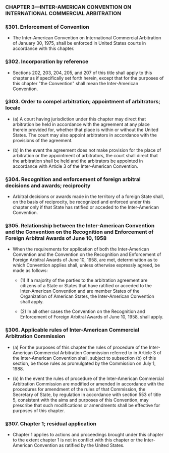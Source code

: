 ### **CHAPTER 3—INTER-AMERICAN CONVENTION ON INTERNATIONAL COMMERCIAL ARBITRATION**

### §301. Enforcement of Convention
* The Inter-American Convention on International Commercial Arbitration of January 30, 1975, shall be enforced in United States courts in accordance with this chapter.

### §302. Incorporation by reference
* Sections 202, 203, 204, 205, and 207 of this title shall apply to this chapter as if specifically set forth herein, except that for the purposes of this chapter "the Convention" shall mean the Inter-American Convention.

### §303. Order to compel arbitration; appointment of arbitrators; locale
* (a) A court having jurisdiction under this chapter may direct that arbitration be held in accordance with the agreement at any place therein provided for, whether that place is within or without the United States. The court may also appoint arbitrators in accordance with the provisions of the agreement.

* (b) In the event the agreement does not make provision for the place of arbitration or the appointment of arbitrators, the court shall direct that the arbitration shall be held and the arbitrators be appointed in accordance with Article 3 of the Inter-American Convention.

### §304. Recognition and enforcement of foreign arbitral decisions and awards; reciprocity
* Arbitral decisions or awards made in the territory of a foreign State shall, on the basis of reciprocity, be recognized and enforced under this chapter only if that State has ratified or acceded to the Inter-American Convention.

### §305. Relationship between the Inter-American Convention and the Convention on the Recognition and Enforcement of Foreign Arbitral Awards of June 10, 1958
* When the requirements for application of both the Inter-American Convention and the Convention on the Recognition and Enforcement of Foreign Arbitral Awards of June 10, 1958, are met, determination as to which Convention applies shall, unless otherwise expressly agreed, be made as follows:

  * (1) If a majority of the parties to the arbitration agreement are citizens of a State or States that have ratified or acceded to the Inter-American Convention and are member States of the Organization of American States, the Inter-American Convention shall apply.

  * (2) In all other cases the Convention on the Recognition and Enforcement of Foreign Arbitral Awards of June 10, 1958, shall apply.

### §306. Applicable rules of Inter-American Commercial Arbitration Commission
* (a) For the purposes of this chapter the rules of procedure of the Inter-American Commercial Arbitration Commission referred to in Article 3 of the Inter-American Convention shall, subject to subsection (b) of this section, be those rules as promulgated by the Commission on July 1, 1988.

* (b) In the event the rules of procedure of the Inter-American Commercial Arbitration Commission are modified or amended in accordance with the procedures for amendment of the rules of that Commission, the Secretary of State, by regulation in accordance with section 553 of title 5, consistent with the aims and purposes of this Convention, may prescribe that such modifications or amendments shall be effective for purposes of this chapter.

### §307. Chapter 1; residual application
* Chapter 1 applies to actions and proceedings brought under this chapter to the extent chapter 1 is not in conflict with this chapter or the Inter-American Convention as ratified by the United States.